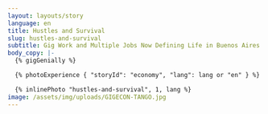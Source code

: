 ```yaml
---
layout: layouts/story
language: en
title: Hustles and Survival
slug: hustles-and-survival
subtitle: Gig Work and Multiple Jobs Now Defining Life in Buenos Aires
body_copy: |-
  {% gigGenially %}

  {% photoExperience { "storyId": "economy", "lang": lang or "en" } %}

  {% inlinePhoto "hustles-and-survival", 1, lang %}
image: /assets/img/uploads/GIGECON-TANGO.jpg
---
```

